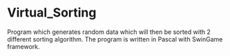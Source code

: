 # Virtual_Sorting

Program which generates random data which will then be sorted with 2 different sorting algorithm.
The program is written in Pascal with SwinGame framework.